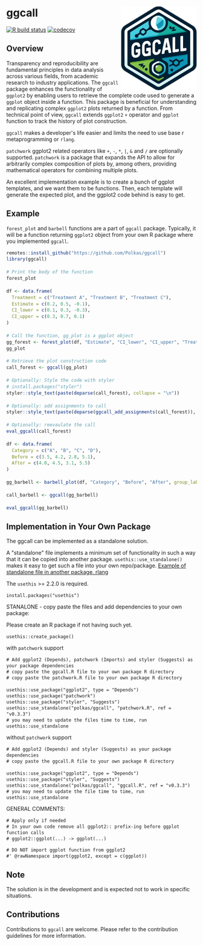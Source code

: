 # ggcall <a href='https://github.com/polkas/ggcall'><img src='man/figures/ggcall_logo.png' align="right" width="200px" /></a>
[![R build status](https://github.com/polkas/ggcall/workflows/R-CMD-check/badge.svg)](https://github.com/polkas/ggcall/actions)
[![codecov](https://codecov.io/gh/Polkas/ggcall/branch/main/graph/badge.svg)](https://app.codecov.io/gh/Polkas/ggcall)

## Overview

Transparency and reproducibility are fundamental principles in data analysis across various fields, from academic
research to industry applications. The `ggcall` package enhances the functionality of `ggplot2` by enabling users to retrieve the complete code used to generate a `ggplot` object inside a function. This package is beneficial for understanding and replicating complex `ggplot2` plots returned by a function. From technical point of view, `ggcall` extends `ggplot2` `+` operator and `ggplot` function to track the history of plot construction.

`ggcall` makes a developer's life easier and limits the need to use base r metaprogramming or `rlang`.

`patchwork` ggplot2 related operators like `+`, `-`, `*`, `|`, `&` and `/` are optionally supported. 
`patchwork` is a package that expands the API to allow for arbitrarily complex composition of plots by, 
among others, providing mathematical operators for combining multiple plots.

An excellent implementation example is to create a bunch of ggplot templates, and we want them to be functions.
Then, each template will generate the expected plot, and the ggplot2 code behind is easy to get.

## Example

`forest_plot`  and `barbell` functions are a part of `ggcall` package.
Typically, it will be a function returning `ggplot2` object from your own R package where you implemented `ggcall`.


```r
remotes::install_github("https://github.com/Polkas/ggcall")
library(ggcall)

# Print the body of the function
forest_plot

df <- data.frame(
  Treatment = c("Treatment A", "Treatment B", "Treatment C"),
  Estimate = c(0.2, 0.5, -0.1),
  CI_lower = c(0.1, 0.3, -0.3),
  CI_upper = c(0.3, 0.7, 0.1)
)

# Call the function, gg_plot is a ggplot object
gg_forest <- forest_plot(df, "Estimate", "CI_lower", "CI_upper", "Treatment")
gg_plot

# Retrieve the plot construction code
call_forest <- ggcall(gg_plot)

# Optionally: Style the code with styler
# install.packages("styler")
styler::style_text(paste(deparse(call_forest), collapse = "\n"))

# Optionally: add assignments to call
styler::style_text(paste(deparse(ggcall_add_assignments(call_forest)), collapse = "\n"))

# Optionally: reevaulate the call
eval_ggcall(call_forest)

df <- data.frame(
  Category = c("A", "B", "C", "D"),
  Before = c(3.5, 4.2, 2.8, 5.1),
  After = c(4.0, 4.5, 3.1, 5.5)
)

gg_barbell <- barbell_plot(df, "Category", "Before", "After", group_labels = c("Before", "After"))

call_barbell <- ggcall(gg_barbell)

eval_ggcall(gg_barbell)
```

## Implementation in Your Own Package

The ggcall can be implemented as a standalone solution.

A "standalone" file implements a minimum set of functionality in such a way that it can be copied into another package. 
`usethis::use_standalone()` makes it easy to get such a file into your own repo/package.
[Example of standalone file in another package, rlang](https://github.com/r-lib/rlang/blob/main/R/standalone-purrr.R)

The `usethis` >= 2.2.0 is required.

```
install.packages("usethis")
```

STANALONE - copy paste the files and add dependencies to your own package:

Please create an R package if not having such yet.

```
usethis::create_package()
```

with `patchwork` support

```
# Add ggplot2 (Depends), patchwork (Imports) and styler (Suggests) as your package dependencies
# copy paste the ggcall.R file to your own package R directory
# copy paste the patchwork.R file to your own package R directory

usethis::use_package("ggplot2", type = "Depends")
usethis::use_package("patchwork")
usethis::use_package("styler", "Suggests")
usethis::use_standalone("polkas/ggcall", "patchwork.R", ref = "v0.3.3")
# you may need to update the files time to time, run usethis::use_standalone
```

without `patchwork` support

```
# Add ggplot2 (Depends) and styler (Suggests) as your package dependencies
# copy paste the ggcall.R file to your own package R directory

usethis::use_package("ggplot2", type = "Depends")
usethis::use_package("styler", "Suggests")
usethis::use_standalone("polkas/ggcall", "ggcall.R", ref = "v0.3.3")
# you may need to update the file time to time, run usethis::use_standalone
```

GENERAL COMMENTS:

```
# Apply only if needed
# In your own code remove all ggplot2:: prefix-ing before ggplot function calls
# ggplot2::ggplot(...) -> ggplot(...)
```

```
# DO NOT import ggplot function from ggplot2
#' @rawNamespace import(ggplot2, except = c(ggplot))
```

## Note

The solution is in the development and is expected not to work in specific situations.

## Contributions

Contributions to `ggcall` are welcome. Please refer to the contribution guidelines for more information.
